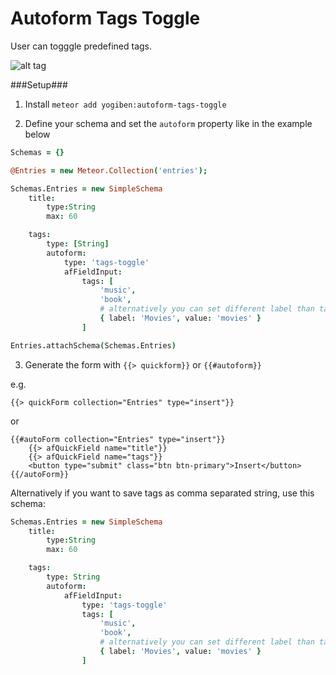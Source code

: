 Autoform Tags Toggle
============

User can togggle predefined tags.

![alt tag](https://raw.githubusercontent.com/yogiben/meteor-autoform-tags-toggle/master/readme/screenshot1.png)

###Setup###
1) Install `meteor add yogiben:autoform-tags-toggle`

2) Define your schema and set the `autoform` property like in the example below
```coffeescript
Schemas = {}

@Entries = new Meteor.Collection('entries');

Schemas.Entries = new SimpleSchema
	title:
		type:String
		max: 60

	tags:
		type: [String]
		autoform:
			type: 'tags-toggle'
			afFieldInput:
				tags: [
					'music',
					'book',
					# alternatively you can set different label than tag value:
					{ label: 'Movies', value: 'movies' }
				]

Entries.attachSchema(Schemas.Entries)
```

3) Generate the form with `{{> quickform}}` or `{{#autoform}}`

e.g.
```
{{> quickForm collection="Entries" type="insert"}}
```

or

```
{{#autoForm collection="Entries" type="insert"}}
    {{> afQuickField name="title"}}
    {{> afQuickField name="tags"}}
    <button type="submit" class="btn btn-primary">Insert</button>
{{/autoForm}}
```

Alternatively if you want to save tags as comma separated string, use this schema:

```coffeescript
Schemas.Entries = new SimpleSchema
	title:
		type:String
		max: 60

	tags:
		type: String
		autoform:
			afFieldInput:
				type: 'tags-toggle'
				tags: [
					'music',
					'book',
					# alternatively you can set different label than tag value:
					{ label: 'Movies', value: 'movies' }
				]
```

